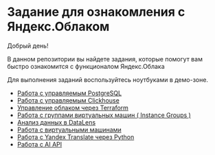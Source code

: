 # Задание для ознакомления с Яндекс.Облаком

Добрый день!

В данном репозитории вы найдете задания, которые помогут вам быстро ознакомится с функционалом Яндекс.Облака

Для выполнения заданий воспользуйтесь ноутбуками в демо-зоне.


* [Работа с управляемым  PostgreSQL](postgresql/)
* [Работа с управляемым  Clickhouse](clickhouse/)
* [Управление облаком через Terraform](terraform/)
* [Работа с группами виртуальных машин ( Instance Groups )](instance-groups/)
* [Анализ данных в DataLens](datalens/)
* [Работа с виртуальными машинами](compute-instances/)
* [Работа с Yandex Translate через Python](translate-python/)
* [Работа с AI API](aiapi/)

